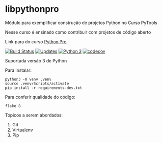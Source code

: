 # libpythonpro
Módulo para exemplificar construção de projetos Python no Curso PyTools

Nesse curso é ensinado como contribuir com projetos de código aberto

Link para do curso [Python Pro](https://www.python.pro.br/account/login/?next=/dashboard/)

[![Build Status](https://travis-ci.org/fabriciovale20/libpythonpro.svg?branch=main)](https://travis-ci.org/fabriciovale20/libpythonpro)
[![Updates](https://pyup.io/repos/github/fabriciovale20/libpythonpro/shield.svg)](https://pyup.io/repos/github/fabriciovale20/libpythonpro/)
[![Python 3](https://pyup.io/repos/github/fabriciovale20/libpythonpro/python-3-shield.svg)](https://pyup.io/repos/github/fabriciovale20/libpythonpro/)
[![codecov](https://codecov.io/gh/fabriciovale20/libpythonpro/branch/main/graph/badge.svg?token=MH73B7I5RO)](https://codecov.io/gh/fabriciovale20/libpythonpro)

Suportada versão 3 de Python

Para instalar:

```console
python3 -m venv .venv
source .venv/Scripts/activate
pip install -r requirements-dev.txt
```

Para conferir qualidade do código:

```console
flake 8
```

Tópicos a serem abordados:
1. Git
2. Virtualenv
3. Pip